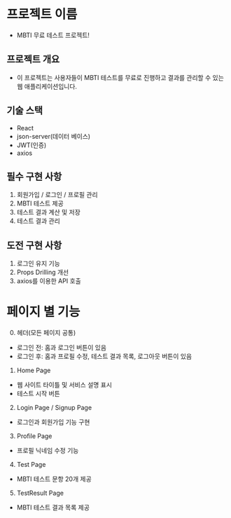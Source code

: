 # 프로젝트 이름

- MBTI 무료 테스트 프로젝트!

## 프로젝트 개요

- 이 프로젝트는 사용자들이 MBTI 테스트를 무료로 진행하고 결과를 관리할 수 있는 웹 애플리케이션입니다.

## 기술 스택

- React
- json-server(데이터 베이스)
- JWT(인증)
- axios

## 필수 구현 사항

1. 회원가입 / 로그인 / 프로필 관리
2. MBTI 테스트 제공
3. 테스트 결과 계산 및 저장
4. 테스트 결과 관리

## 도전 구현 사항

1. 로그인 유지 기능
2. Props Drilling 개선
3. axios를 이용한 API 호출

# 페이지 별 기능

0. 헤더(모든 페이지 공통)

- 로그인 전: 홈과 로그인 버튼이 있음
- 로그인 후: 홈과 프로필 수정, 테스트 결과 목록, 로그아웃 버튼이 있음

1. Home Page

- 웹 사이트 타이틀 및 서비스 설명 표시
- 테스트 시작 버튼

2. Login Page / Signup Page

- 로그인과 회원가입 기능 구현

3. Profile Page

- 프로필 닉네임 수정 기능

4. Test Page

- MBTI 테스트 문항 20개 제공

5. TestResult Page

- MBTI 테스트 결과 목록 제공
